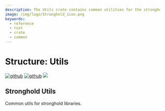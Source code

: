 ```yaml
---
description: The Utils crate contains common utilities for the stronghold libraries.
image: /img/logo/Stronghold_icon.png
keywords:
  - reference
  - rust
  - crate
  - common
---
```


# Structure: Utils

[![github](https://img.shields.io/badge/github-source-blue.svg)](https://github.com/iotaledger/stronghold.rs/tree/dev/utils) [![github](https://img.shields.io/badge/rust-docs-green.svg)](https://docs.rs/stronghold-utils) [![](https://img.shields.io/crates/v/stronghold-utils.svg)](https://crates.io/crates/stronghold-utils)

## Stronghold Utils

Common utils for stronghold libraries.
